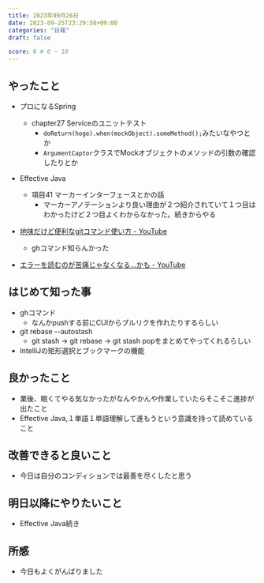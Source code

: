 ```yaml
---
title: 2023年09月26日
date: 2023-09-25T23:29:58+09:00
categories: "日報"
draft: false

score: 6 # 0 ~ 10
---
```


## やったこと

- プロになるSpring
	- chapter27 Serviceのユニットテスト
		- `doReturn(hoge).when(mockObject).someMethod();`みたいなやつとか
		- `ArgumentCaptor`クラスでMockオブジェクトのメソッドの引数の確認したりとか
- Effective Java
	- 項目41 マーカーインターフェースとかの話
		- マーカーアノテーションより良い理由が２つ紹介されていて１つ目はわかったけど２つ目よくわからなかった。続きからやる

- [地味だけど便利なgitコマンド使い方 - YouTube](https://www.youtube.com/watch?v=1be137NUOa4&list=WL&index=8)
	- ghコマンド知らんかった
- [エラーを読むのが苦痛じゃなくなる…かも - YouTube](https://www.youtube.com/watch?v=mll0Gp_IMqM&list=WL&index=9)

## はじめて知った事
- ghコマンド
	- なんかpushする前にCUIからプルリクを作れたりするらしい
- git rebase --autostash
	- git stash -> git rebase -> git stash popをまとめてやってくれるらしい
- IntelliJの矩形選択とブックマークの機能

## 良かったこと
- 業後、眠くてやる気なかったがなんやかんや作業していたらそこそこ進捗が出たこと
- Effective Java,１単語１単語理解して進もうという意識を持って読めていること

## 改善できると良いこと

- 今日は自分のコンディションでは最善を尽くしたと思う

## 明日以降にやりたいこと

- Effective Java続き

## 所感
- 今日もよくがんばりました

